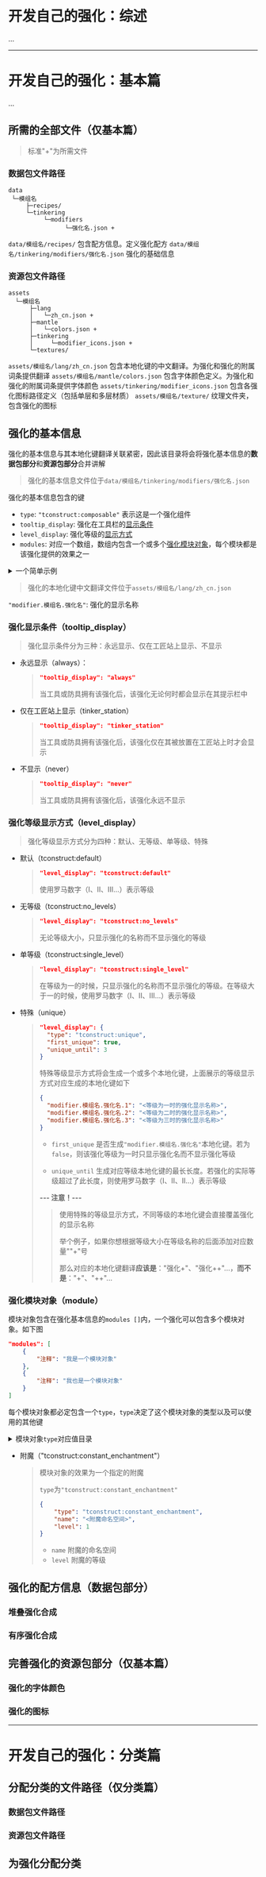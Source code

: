 # 开发自己的强化：综述

...

 ---

# 开发自己的强化：基本篇

...

## 所需的全部文件（仅基本篇）

> 标准"+"为所需文件

### 数据包文件路径

```
data
 └─模组名
     ├─recipes/
     └─tinkering
          └─modifiers
                └─强化名.json +
```

`data/模组名/recipes/` 包含配方信息。定义强化配方
`data/模组名/tinkering/modifiers/强化名.json` 强化的基础信息

### 资源包文件路径

```
assets
  └─模组名
      ├─lang
      │   └─zh_cn.json +
      ├─mantle
      │   └─colors.json +
      ├─tinkering
      │     └─modifier_icons.json +
      └─textures/
```

`assets/模组名/lang/zh_cn.json` 包含本地化键的中文翻译。为强化和强化的附属词条提供翻译
`assets/模组名/mantle/colors.json` 包含字体颜色定义。为强化和强化的附属词条提供字体颜色
`assets/tinkering/modifier_icons.json` 包含各强化图标路径定义（包括单层和多层材质）
`assets/模组名/texture/` 纹理文件夹，包含强化的图标

## 强化的基本信息

强化的基本信息与其本地化键翻译关联紧密，因此该目录将会将强化基本信息的**数据包部分**和**资源包部分**合并讲解

> 强化的基本信息文件位于`data/模组名/tinkering/modifiers/强化名.json`

强化的基本信息包含的键

* `type`: `"tconstruct:composable"` 表示这是一个强化组件
* `tooltip_display`: 强化在工具栏的[显示条件](#强化显示条件tooltip_display)
* `level_display`: 强化等级的[显示方式](#强化等级显示方式level_display)
* `modules`: 对应一个数组，数组内包含一个或多个[强化模块对象](#强化模块对象module)，每个模块都是该强化提供的效果之一

<details>

<summary>一个简单示例</summary>

```json
{
    "type": "tconstruct:composable",
    "tooltip_display": "always",
    "level_display": "tconstruct:default",
    "modules": []
}
```

_注：这是一个永远显示，等级显示方式为默认，没有任何模块对象的强化_

</details>

> 强化的本地化键中文翻译文件位于`assets/模组名/lang/zh_cn.json`

`"modifier.模组名.强化名"`: 强化的显示名称

### 强化显示条件（tooltip_display）

> 强化显示条件分为三种：永远显示、仅在工匠站上显示、不显示

* 永远显示（always）：

    > ```json
    > "tooltip_display": "always"
    > ```
    >
    > 当工具或防具拥有该强化后，该强化无论何时都会显示在其提示栏中

* 仅在工匠站上显示（tinker_station）

    > ```json
    > "tooltip_display": "tinker_station"
    > ```
    >
    > 当工具或防具拥有该强化后，该强化仅在其被放置在工匠站上时才会显示

* 不显示（never）

    > ```json
    > "tooltip_display": "never"
    > ```
    >
    > 当工具或防具拥有该强化后，该强化永远不显示

### 强化等级显示方式（level_display）

> 强化等级显示方式分为四种：默认、无等级、单等级、特殊

* 默认（tconstruct:default）

    > ```json
    > "level_display": "tconstruct:default"
    > ```
    >
    > 使用罗马数字（I、II、III...）表示等级

* 无等级（tconstruct:no_levels）

    > ```json
    > "level_display": "tconstruct:no_levels"
    > ```
    >
    > 无论等级大小，只显示强化的名称而不显示强化的等级

* 单等级（tconstruct:single_level）

    > ```json
    > "level_display": "tconstruct:single_level"
    > ```
    >
    > 在等级为一的时候，只显示强化的名称而不显示强化的等级。在等级大于一的时候，使用罗马数字（I、II、III...）表示等级

* 特殊（unique）

    > ```json
    > "level_display": {
    >   "type": "tconstruct:unique",
    >   "first_unique": true,
    >   "unique_until": 3
    > }
    > ```
    >
    > 特殊等级显示方式将会生成一个或多个本地化键，上面展示的等级显示方式对应生成的本地化键如下
    >
    > ```json
    > {
    >   "modifier.模组名.强化名.1": "<等级为一时的强化显示名称>",
    >   "modifier.模组名.强化名.2": "<等级为二时的强化显示名称>",
    >   "modifier.模组名.强化名.3": "<等级为三时的强化显示名称>"
    > }
    > ```
    > * `first_unique` 是否生成`"modifier.模组名.强化名"`本地化键。若为`false`，则该强化等级为一时只显示强化名而不显示强化等级
    >
    > * `unique_until` 生成对应等级本地化键的最长长度。若强化的实际等级超过了此长度，则使用罗马数字（I、II、II...）表示等级
    >
    > **--- 注意！---** 
    > >
    > >使用特殊的等级显示方式，不同等级的本地化键会直接覆盖强化的显示名称
    > >
    > >举个例子，如果你想根据等级大小在等级名称的后面添加对应数量""+"号
    > >
    > >那么对应的本地化键翻译**应该是**："强化+"、"强化++"...，**而不是**："+"、"++"...

### 强化模块对象（module）

模块对象包含在强化基本信息的`modules []`内，一个强化可以包含多个模块对象。如下图

```json
"modules": [
    {
        "注释": "我是一个模块对象"
    },
    {
        "注释": "我也是一个模块对象"
    }
]
```

每个模块对象都必定包含一个`type`，`type`决定了这个模块对象的类型以及可以使用的其他键

<details>

<summary>模块对象<code>type</code>对应值目录</summary>

* 附魔（"tconstruct:constant_enchantment"）
* 近战伤害调整（"tconstruct:conditional_melee_damage"）

</details>

* 附魔（"tconstruct:constant_enchantment"）

  > 模块对象的效果为一个指定的附魔 
  > 
  > `type`为`"tconstruct:constant_enchantment"`
  > 
  > ```json
  > {
  >     "type": "tconstruct:constant_enchantment",
  >     "name": "<附魔命名空间>",
  >     "level": 1
  > }
  > ```
  > 
  > * `name` 附魔的命名空间
  > * `level` 附魔的等级

## 强化的配方信息（数据包部分）

### 堆叠强化合成

### 有序强化合成

## 完善强化的资源包部分（仅基本篇）

### 强化的字体颜色

### 强化的图标

 ---

# 开发自己的强化：分类篇

## 分配分类的文件路径（仅分类篇）

### 数据包文件路径

### 资源包文件路径

## 为强化分配分类